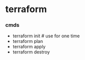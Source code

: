 # terraform
### cmds
+ terraform init # use for one time
+ terraform plan
+ terraform apply
+ terraform destroy
